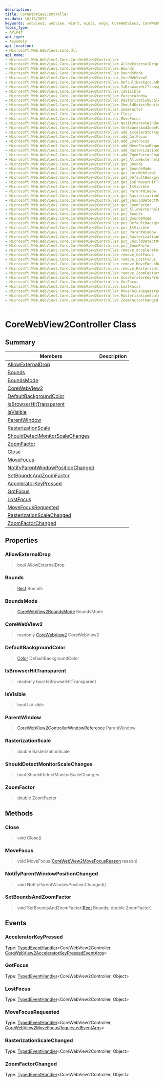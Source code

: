 ```yaml
---
description: 
title: CoreWebView2Controller
ms.date: 10/16/2023
keywords: webview2, webview, winrt, win32, edge, CoreWebView2, CoreWebView2Controller, browser control, edge html, CoreWebView2Controller
topic_type:
- APIRef
api_type:
- Assembly
api_location:
- Microsoft.Web.WebView2.Core.dll
api_name:
- Microsoft.Web.WebView2.Core.CoreWebView2Controller
- Microsoft.Web.WebView2.Core.CoreWebView2Controller.AllowExternalDrop
- Microsoft.Web.WebView2.Core.CoreWebView2Controller.Bounds
- Microsoft.Web.WebView2.Core.CoreWebView2Controller.BoundsMode
- Microsoft.Web.WebView2.Core.CoreWebView2Controller.CoreWebView2
- Microsoft.Web.WebView2.Core.CoreWebView2Controller.DefaultBackgroundColor
- Microsoft.Web.WebView2.Core.CoreWebView2Controller.IsBrowserHitTransparent
- Microsoft.Web.WebView2.Core.CoreWebView2Controller.IsVisible
- Microsoft.Web.WebView2.Core.CoreWebView2Controller.ParentWindow
- Microsoft.Web.WebView2.Core.CoreWebView2Controller.RasterizationScale
- Microsoft.Web.WebView2.Core.CoreWebView2Controller.ShouldDetectMonitorScaleChanges
- Microsoft.Web.WebView2.Core.CoreWebView2Controller.ZoomFactor
- Microsoft.Web.WebView2.Core.CoreWebView2Controller.Close
- Microsoft.Web.WebView2.Core.CoreWebView2Controller.MoveFocus
- Microsoft.Web.WebView2.Core.CoreWebView2Controller.NotifyParentWindowPositionChanged
- Microsoft.Web.WebView2.Core.CoreWebView2Controller.SetBoundsAndZoomFactor
- Microsoft.Web.WebView2.Core.CoreWebView2Controller.add_AcceleratorKeyPressed
- Microsoft.Web.WebView2.Core.CoreWebView2Controller.add_GotFocus
- Microsoft.Web.WebView2.Core.CoreWebView2Controller.add_LostFocus
- Microsoft.Web.WebView2.Core.CoreWebView2Controller.add_MoveFocusRequested
- Microsoft.Web.WebView2.Core.CoreWebView2Controller.add_RasterizationScaleChanged
- Microsoft.Web.WebView2.Core.CoreWebView2Controller.add_ZoomFactorChanged
- Microsoft.Web.WebView2.Core.CoreWebView2Controller.get_AllowExternalDrop
- Microsoft.Web.WebView2.Core.CoreWebView2Controller.get_Bounds
- Microsoft.Web.WebView2.Core.CoreWebView2Controller.get_BoundsMode
- Microsoft.Web.WebView2.Core.CoreWebView2Controller.get_CoreWebView2
- Microsoft.Web.WebView2.Core.CoreWebView2Controller.get_DefaultBackgroundColor
- Microsoft.Web.WebView2.Core.CoreWebView2Controller.get_IsBrowserHitTransparent
- Microsoft.Web.WebView2.Core.CoreWebView2Controller.get_IsVisible
- Microsoft.Web.WebView2.Core.CoreWebView2Controller.get_ParentWindow
- Microsoft.Web.WebView2.Core.CoreWebView2Controller.get_RasterizationScale
- Microsoft.Web.WebView2.Core.CoreWebView2Controller.get_ShouldDetectMonitorScaleChanges
- Microsoft.Web.WebView2.Core.CoreWebView2Controller.get_ZoomFactor
- Microsoft.Web.WebView2.Core.CoreWebView2Controller.put_AllowExternalDrop
- Microsoft.Web.WebView2.Core.CoreWebView2Controller.put_Bounds
- Microsoft.Web.WebView2.Core.CoreWebView2Controller.put_BoundsMode
- Microsoft.Web.WebView2.Core.CoreWebView2Controller.put_DefaultBackgroundColor
- Microsoft.Web.WebView2.Core.CoreWebView2Controller.put_IsVisible
- Microsoft.Web.WebView2.Core.CoreWebView2Controller.put_ParentWindow
- Microsoft.Web.WebView2.Core.CoreWebView2Controller.put_RasterizationScale
- Microsoft.Web.WebView2.Core.CoreWebView2Controller.put_ShouldDetectMonitorScaleChanges
- Microsoft.Web.WebView2.Core.CoreWebView2Controller.put_ZoomFactor
- Microsoft.Web.WebView2.Core.CoreWebView2Controller.remove_AcceleratorKeyPressed
- Microsoft.Web.WebView2.Core.CoreWebView2Controller.remove_GotFocus
- Microsoft.Web.WebView2.Core.CoreWebView2Controller.remove_LostFocus
- Microsoft.Web.WebView2.Core.CoreWebView2Controller.remove_MoveFocusRequested
- Microsoft.Web.WebView2.Core.CoreWebView2Controller.remove_RasterizationScaleChanged
- Microsoft.Web.WebView2.Core.CoreWebView2Controller.remove_ZoomFactorChanged
- Microsoft.Web.WebView2.Core.CoreWebView2Controller.AcceleratorKeyPressed
- Microsoft.Web.WebView2.Core.CoreWebView2Controller.GotFocus
- Microsoft.Web.WebView2.Core.CoreWebView2Controller.LostFocus
- Microsoft.Web.WebView2.Core.CoreWebView2Controller.MoveFocusRequested
- Microsoft.Web.WebView2.Core.CoreWebView2Controller.RasterizationScaleChanged
- Microsoft.Web.WebView2.Core.CoreWebView2Controller.ZoomFactorChanged
---
```


# CoreWebView2Controller Class



## Summary

Members|Description
--|--
[AllowExternalDrop](#allowexternaldrop) | 
[Bounds](#bounds) | 
[BoundsMode](#boundsmode) | 
[CoreWebView2](#corewebview2) | 
[DefaultBackgroundColor](#defaultbackgroundcolor) | 
[IsBrowserHitTransparent](#isbrowserhittransparent) | 
[IsVisible](#isvisible) | 
[ParentWindow](#parentwindow) | 
[RasterizationScale](#rasterizationscale) | 
[ShouldDetectMonitorScaleChanges](#shoulddetectmonitorscalechanges) | 
[ZoomFactor](#zoomfactor) | 
[Close](#close) | 
[MoveFocus](#movefocus) | 
[NotifyParentWindowPositionChanged](#notifyparentwindowpositionchanged) | 
[SetBoundsAndZoomFactor](#setboundsandzoomfactor) | 
[AcceleratorKeyPressed](#acceleratorkeypressed) | 
[GotFocus](#gotfocus) | 
[LostFocus](#lostfocus) | 
[MoveFocusRequested](#movefocusrequested) | 
[RasterizationScaleChanged](#rasterizationscalechanged) | 
[ZoomFactorChanged](#zoomfactorchanged) | 

## Properties

### AllowExternalDrop

>  bool AllowExternalDrop

### Bounds

>  [Rect](/uwp/api/Windows.Foundation.Rect) Bounds

### BoundsMode

>  [CoreWebView2BoundsMode](corewebview2boundsmode.md) BoundsMode

### CoreWebView2

> readonly  [CoreWebView2](corewebview2.md) CoreWebView2

### DefaultBackgroundColor

>  [Color](/uwp/api/Windows.UI.Color) DefaultBackgroundColor

### IsBrowserHitTransparent

> readonly  bool IsBrowserHitTransparent

### IsVisible

>  bool IsVisible

### ParentWindow

>  [CoreWebView2ControllerWindowReference](corewebview2controllerwindowreference.md) ParentWindow

### RasterizationScale

>  double RasterizationScale

### ShouldDetectMonitorScaleChanges

>  bool ShouldDetectMonitorScaleChanges

### ZoomFactor

>  double ZoomFactor



## Methods

### Close

> void Close()



### MoveFocus

> void MoveFocus([CoreWebView2MoveFocusReason](corewebview2movefocusreason.md) reason)



### NotifyParentWindowPositionChanged

> void NotifyParentWindowPositionChanged()



### SetBoundsAndZoomFactor

> void SetBoundsAndZoomFactor([Rect](/uwp/api/Windows.Foundation.Rect) Bounds, double ZoomFactor)




## Events

### AcceleratorKeyPressed

Type: [TypedEventHandler](/uwp/api/Windows.Foundation.TypedEventHandler-2)&lt;CoreWebView2Controller, [CoreWebView2AcceleratorKeyPressedEventArgs](corewebview2acceleratorkeypressedeventargs.md)&gt;

### GotFocus

Type: [TypedEventHandler](/uwp/api/Windows.Foundation.TypedEventHandler-2)&lt;CoreWebView2Controller, Object&gt;

### LostFocus

Type: [TypedEventHandler](/uwp/api/Windows.Foundation.TypedEventHandler-2)&lt;CoreWebView2Controller, Object&gt;

### MoveFocusRequested

Type: [TypedEventHandler](/uwp/api/Windows.Foundation.TypedEventHandler-2)&lt;CoreWebView2Controller, [CoreWebView2MoveFocusRequestedEventArgs](corewebview2movefocusrequestedeventargs.md)&gt;

### RasterizationScaleChanged

Type: [TypedEventHandler](/uwp/api/Windows.Foundation.TypedEventHandler-2)&lt;CoreWebView2Controller, Object&gt;

### ZoomFactorChanged

Type: [TypedEventHandler](/uwp/api/Windows.Foundation.TypedEventHandler-2)&lt;CoreWebView2Controller, Object&gt;

